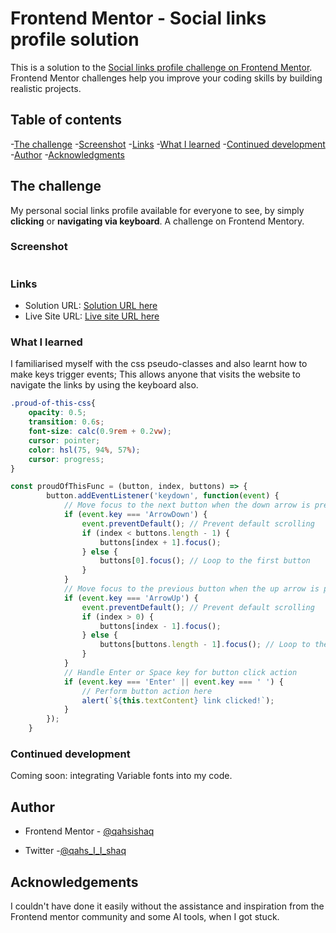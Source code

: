 # Frontend Mentor - Social links profile solution

This is a solution to the [Social links profile challenge on Frontend Mentor](https://www.frontendmentor.io/challenges/social-links-profile-UG32l9m6dQ). Frontend Mentor challenges help you improve your coding skills by building realistic projects. 

## Table of contents

-[The challenge](#the-challenge)
-[Screenshot](#screenshot)
-[Links](#links)
-[What I learned](#what-i-learned)
-[Continued development](#continued-development)
-[Author](#author)
-[Acknowledgments](#acknowledgements)
## The challenge
My personal social links profile available for everyone to see, by simply **clicking** or **navigating via keyboard**. A challenge on Frontend Mentory.

### Screenshot
![]()

### Links
- Solution URL: [Solution URL here]()
- Live Site URL: [Live site URL here]()

### What I learned

I familiarised myself with the css pseudo-classes and also learnt how to make keys trigger events; This allows anyone that visits the website to navigate the links by using the keyboard also.

```css
.proud-of-this-css{
	opacity: 0.5;
	transition: 0.6s;
	font-size: calc(0.9rem + 0.2vw);
	cursor: pointer;
	color: hsl(75, 94%, 57%); 
	cursor: progress;
}
```

```js
const proudOfThisFunc = (button, index, buttons) => {
        button.addEventListener('keydown', function(event) {
            // Move focus to the next button when the down arrow is pressed
            if (event.key === 'ArrowDown') {
                event.preventDefault(); // Prevent default scrolling
                if (index < buttons.length - 1) {
                    buttons[index + 1].focus();
                } else {
                    buttons[0].focus(); // Loop to the first button
                }
            }
            // Move focus to the previous button when the up arrow is pressed
            if (event.key === 'ArrowUp') {
                event.preventDefault(); // Prevent default scrolling
                if (index > 0) {
                    buttons[index - 1].focus();
                } else {
                    buttons[buttons.length - 1].focus(); // Loop to the last button
                }
            }
            // Handle Enter or Space key for button click action
            if (event.key === 'Enter' || event.key === ' ') {
                // Perform button action here
                alert(`${this.textContent} link clicked!`);
            }
        });
    }
```
### Continued development
Coming soon: integrating Variable fonts into my code.

## Author
- Frontend Mentor - [@qahsishaq](https://www.frontendmentor.io/profile/qahsishaq)

- Twitter -[@qahs_I_I_shaq](https://x.com/qahs_I_I_shaq)

## Acknowledgements

I couldn't have done it easily without the assistance and inspiration from the Frontend mentor community and some AI tools, when I got stuck. 